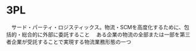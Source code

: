 # 3PL
　サード・パーティ・ロジスティックス。物流・SCMを高度化するために、包括的・総合的に外部に委託すること
　ある企業の物流の全部または一部を第三者企業が受託することで実現する物流業務形態の一つ

